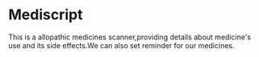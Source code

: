 # Mediscript
This is a allopathic medicines scanner,providing details about medicine's use and its side effects.We can also set reminder for our medicines.
